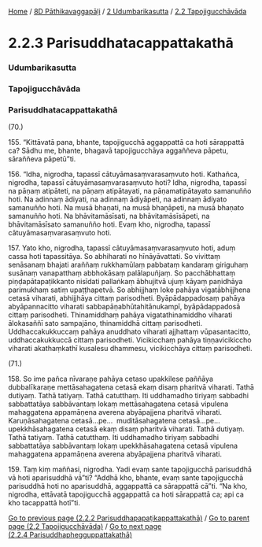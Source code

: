 
[Home](/) / [8D Pāthikavaggapāḷi](../../../8D.md) / [2 Udumbarikasutta](../../2.md) / [2.2 Tapojigucchāvāda](../2.2.md)

# 2.2.3 Parisuddhatacappattakathā

### Udumbarikasutta

### Tapojigucchāvāda

### Parisuddhatacappattakathā

(70.)

155\. “Kittāvatā pana, bhante, tapojigucchā aggappattā ca hoti sārappattā ca? Sādhu me, bhante, bhagavā tapojigucchāya aggaññeva pāpetu, sāraññeva pāpetū”ti.

156\. “Idha, nigrodha, tapassī cātuyāmasaṃvarasaṃvuto hoti. Kathañca, nigrodha, tapassī cātuyāmasaṃvarasaṃvuto hoti? Idha, nigrodha, tapassī na pāṇaṃ atipāteti, na pāṇaṃ atipātayati, na pāṇamatipātayato samanuñño hoti. Na adinnaṃ ādiyati, na adinnaṃ ādiyāpeti, na adinnaṃ ādiyato samanuñño hoti. Na musā bhaṇati, na musā bhaṇāpeti, na musā bhaṇato samanuñño hoti. Na bhāvitamāsīsati, na bhāvitamāsīsāpeti, na bhāvitamāsīsato samanuñño hoti. Evaṃ kho, nigrodha, tapassī cātuyāmasaṃvarasaṃvuto hoti.

157\. Yato kho, nigrodha, tapassī cātuyāmasaṃvarasaṃvuto hoti, aduṃ cassa hoti tapassitāya. So abhiharati no hīnāyāvattati. So vivittaṃ senāsanaṃ bhajati araññaṃ rukkhamūlaṃ pabbataṃ kandaraṃ giriguhaṃ susānaṃ vanapatthaṃ abbhokāsaṃ palālapuñjaṃ. So pacchābhattaṃ piṇḍapātapaṭikkanto nisīdati pallaṅkaṃ ābhujitvā ujuṃ kāyaṃ paṇidhāya parimukhaṃ satiṃ upaṭṭhapetvā. So abhijjhaṃ loke pahāya vigatābhijjhena cetasā viharati, abhijjhāya cittaṃ parisodheti. Byāpādappadosaṃ pahāya abyāpannacitto viharati sabbapāṇabhūtahitānukampī, byāpādappadosā cittaṃ parisodheti. Thinamiddhaṃ pahāya vigatathinamiddho viharati ālokasaññī sato sampajāno, thinamiddhā cittaṃ parisodheti. Uddhaccakukkuccaṃ pahāya anuddhato viharati ajjhattaṃ vūpasantacitto, uddhaccakukkuccā cittaṃ parisodheti. Vicikicchaṃ pahāya tiṇṇavicikiccho viharati akathaṃkathī kusalesu dhammesu, vicikicchāya cittaṃ parisodheti.

(71.)

158\. So ime pañca nīvaraṇe pahāya cetaso upakkilese paññāya dubbalīkaraṇe mettāsahagatena cetasā ekaṃ disaṃ pharitvā viharati. Tathā dutiyaṃ. Tathā tatiyaṃ. Tathā catutthaṃ. Iti uddhamadho tiriyaṃ sabbadhi sabbattatāya sabbāvantaṃ lokaṃ mettāsahagatena cetasā vipulena mahaggatena appamāṇena averena abyāpajjena pharitvā viharati. Karuṇāsahagatena cetasā…pe…  muditāsahagatena cetasā…pe…  upekkhāsahagatena cetasā ekaṃ disaṃ pharitvā viharati. Tathā dutiyaṃ. Tathā tatiyaṃ. Tathā catutthaṃ. Iti uddhamadho tiriyaṃ sabbadhi sabbattatāya sabbāvantaṃ lokaṃ upekkhāsahagatena cetasā vipulena mahaggatena appamāṇena averena abyāpajjena pharitvā viharati.

159\. Taṃ kiṃ maññasi, nigrodha. Yadi evaṃ sante tapojigucchā parisuddhā vā hoti aparisuddhā vā”ti? “Addhā kho, bhante, evaṃ sante tapojigucchā parisuddhā hoti no aparisuddhā, aggappattā ca sārappattā cā”ti. “Na kho, nigrodha, ettāvatā tapojigucchā aggappattā ca hoti sārappattā ca; api ca kho tacappattā hotī”ti.

[Go to previous page (2.2.2 Parisuddhapapaṭikappattakathā)](2.2.2.md) / [Go to parent page (2.2 Tapojigucchāvāda)](../2.2.md) / [Go to next page (2.2.4 Parisuddhaphegguppattakathā)](2.2.4.md)


